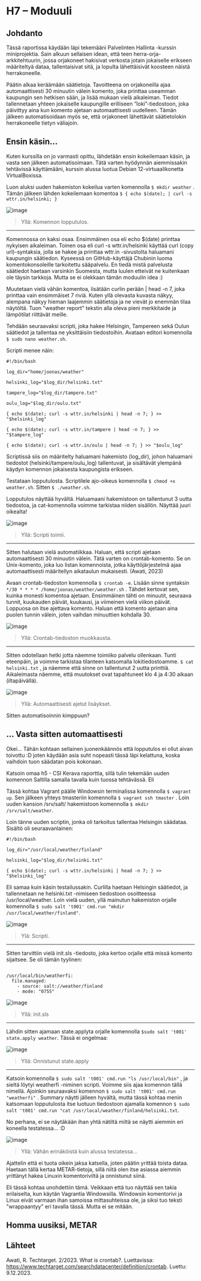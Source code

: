 # H7 – Moduuli

## Johdanto

Tässä raportissa käydään läpi tekemääni Palvelinten Hallinta -kurssin miniprojektia. Sain alkuun sellaisen idean, että teen herra-orja-arkkitehtuurin, jossa orjakoneet hakisivat verkosta jotain jokaiselle erikseen määriteltyä dataa, tallentaisivat sitä, ja lopulta lähettäisivät koosteen näistä herrakoneelle.

Päätin alkaa keräämään säätietoja. Tavoitteena on orjakoneilla ajaa automaattisesti 30 minuutin välein komento, joka printtaa useamman kaupungin sen hetkisen sään, ja lisää mukaan vielä aikaleiman. Tiedot tallennetaan yhteen jokaiselle kaupungille erilliseen ”loki”-tiedostoon, joka päivittyy aina kun komento ajetaan automaattisesti uudelleen. Tämän jälkeen automatisoidaan myös se, että orjakoneet lähettävät säätietolokin herrakoneelle tietyn väliajoin.

## Ensin käsin…

Kuten kurssilla on jo varmasti opittu, lähdetään ensin kokeilemaan käsin, ja vasta sen jälkeen automatisoimaan. Tätä varten hyödynnän aiemmissakin tehtävissä käyttämääni, kurssin alussa luotua Debian 12-virtuaalikonetta VirtualBoxissa.

Luon aluksi uuden hakemiston kokeilua varten komennolla `$ mkdir weather` . Tämän jälkeen lähden kokeilemaan komentoa `$ { echo $(date); | curl -s wttr.in/helsinki; }`

![image](https://github.com/hautadata/palvelintenhallinta-jh-moduuli/assets/148875340/5192e102-4632-4b4b-81a7-d037fdbbdca9)
> Yllä: Komennon lopputulos.

---

Komennossa on kaksi osaa. Ensimmäinen osa eli echo $(date) printtaa nykyisen aikaleiman. Toinen osa eli curl -s wttr.in/helsinki käyttää curl (copy url)-syntaksia, jolla se hakee ja printtaa wttr.in -sivustolta haluamani kaupungin säätiedon. Kyseessä on GitHub-käyttäjä Chubinin luoma komentokonsoleille tarkoitettu sääpalvelu. En tiedä mistä palvelusta säätiedot haetaan varsinkin Suomesta, mutta luulen etteivät ne kuitenkaan ole täysin tarkkoja. Mutta se ei olekkaan tämän moduulin idea :) 

Muutetaan vielä vähän komentoa, lisätään curlin perään | head -n 7, joka printtaa vain ensimmäiset 7 riviä. Kuten yllä olevasta kuvasta näkyy, alempana näkyy hieman laajemmin säätietoja ja ne vievät jo enemmän tilaa näytöltä. Tuon "weather report" tekstin alla oleva pieni merkkitaide ja lämpötilat riittävät meille.

Tehdään seuraavaksi scripti, joka hakee Helsingin, Tampereen sekä Oulun säätiedot ja tallentaa ne yksittäisiin tiedostoihin. Avataan editori komennolla `$ sudo nano weather.sh`.

Scripti menee näin:

```
#!/bin/bash

log_dir="home/joonas/weather"

helsinki_log="$log_dir/helsinki.txt"

tampere_log="$log_dir/tampere.txt"

oulu_log="$log_dir/oulu.txt"

{ echo $(date); curl -s wttr.in/helsinki | head -n 7; } >> "$helsinki_log"

{ echo $(date); curl -s wttr.in/tampere | head -n 7; } >> "$tampere_log"

{ echo $(date); curl -s wttr.in/oulu | head -n 7; } >> "$oulu_log"
```

Scriptissä siis on määritelty haluamani hakemisto (log_dir), johon haluamani tiedostot (helsinki/tampere/oulu_log) tallentuvat, ja sisältävät ylempänä käydyn komennon jokaisesta kaupungista erikseen.

Testataan lopputulosta. Scriptilele ajo-oikeus komennolla `$ chmod +x weather.sh`. Sitten `$ ./weather.sh`.

Lopputulos näyttää hyvältä. Haluamaani hakemistoon on tallentunut 3 uutta tiedostoa, ja cat-komennolla voimme tarkistaa niiden sisällön. Näyttää juuri oikealta!

![image](https://github.com/hautadata/palvelintenhallinta-jh-moduuli/assets/148875340/58cc8fc1-1f2b-4fba-a04f-f48adf90edb3)
>Yllä: Scripti toimii.

---

Sitten halutaan vielä automatiikkaa. Haluan, että scripti ajetaan automaattisesti 30 minuutin välein. Tätä varten on crontab-komento. Se on Unix-komento, joka luo listan komennoista, jotka käyttöjärjestelmä ajaa automaattisesti määritellyn aikataulun mukaisesti. (Awati, 2023)

Avaan crontab-tiedoston komennolla `$ crontab -e`. Lisään sinne syntaksin `*/30 * * * * /home/joonas/weather/weather.sh` . Tähdet kertovat sen, kuinka monesti komentoa ajetaan. Ensimmäinen tähti on minuutit, seuraava tunnit, kuukauden päivät, kuukausi, ja viimeinen vielä viikon päivät. Loppuosa on itse ajettava komento. Haluan että komento ajetaan aina puolen tunnin välein, joten vaihdan minuuttien kohdalla 30.

![image](https://github.com/hautadata/palvelintenhallinta-jh-moduuli/assets/148875340/5bf6df41-ef0b-428c-9820-7e7e16bdd124)
>Yllä: Crontab-tiedoston muokkausta.

---

Sitten odotellaan hetki jotta näemme toimiiko palvelu ollenkaan. Tunti eteenpäin, ja voimme tarkistaa tilanteen katsomalla lokitiedostoamme. `$ cat helsinki.txt` , ja näemme että sinne on tallentunut 2 uutta printtiä. Aikaleimasta näemme, että muutokset ovat tapahtuneet klo 4 ja 4:30 aikaan (iltapäivällä).

![image](https://github.com/hautadata/palvelintenhallinta-jh-moduuli/assets/148875340/4a1678d7-2f68-48d1-9a00-da025a6a42b8)
>Yllä: Automaattisesti ajetut lisäykset.

Sitten automatisoinnin kimppuun?

## ... Vasta sitten automaattisesti

Okei... Tähän kohtaan sellainen juonenkäännös että lopputulos ei ollut aivan toivottu :D joten käydään asia suht nopeasti tässä läpi kelattuna, koska vaihdoin tuon säädatan pois kokonaan.

Katsoin omaa h5 - CSI Kerava raporttia, sillä tulin tekemään uuden komennon Saltilla samalla tavalla kuin tuossa tehtävässä. Eli 

Tässä kohtaa Vagrant päälle Windowsin terminalissa komennolla `$ vagrant up`. Sen jälkeen yhteys tmasteriin komennolla `$ vagrant ssh tmaster` . Loin uuden kansion /srv/salt/ hakemistoon komennolla `$ mkdir /srv/salt/weather`.

Loin tänne uuden scriptin, jonka oli tarkoitus tallentaa Helsingin säädataa. Sisältö oli seuraavanlainen:

```
#!/bin/bash

log_dir="/usr/local/weather/finland"

helsinki_log="$log_dir/helsinki.txt"

{ echo $(date); curl -s wttr.in/helsinki | head -n 7; } >> "$helsinki_log"
```

Eli samaa kuin käsin testailussakin. Curlilla haetaan Helsingin säätiedot, ja tallennetaan ne helsinki.txt -nimiseen tiedostoon osoitteessa /usr/local/weather. Loin vielä uuden, yllä mainutun hakemiston orjalle komennolla `$ sudo salt 't001' cmd.run "mkdir /usr/local/weather/finland"`.

![image](https://github.com/hautadata/palvelintenhallinta-jh-moduuli/assets/148875340/c9687b41-a287-4f06-a011-27dbd441f0b2)
>Ylä: Scripti.

---

Sitten tarvittiin vielä init.sls -tiedosto, joka kertoo orjalle että missä komento sijaitsee. Se oli tämän tyylinen:

```

/usr/local/bin/weatherfi:
  file.managed:
    - source: salt://weather/finland
    - mode: "0755"
```

![image](https://github.com/hautadata/palvelintenhallinta-jh-moduuli/assets/148875340/2b3bf16d-415f-4da9-be58-ec3d0d19079d)
>Yllä: init.sls

---

Lähdin sitten ajamaan state.applyta orjalle komennolla `$sudo salt 't001' state.apply weather`. Tässä ei ongelmaa:

![image](https://github.com/hautadata/palvelintenhallinta-jh-moduuli/assets/148875340/52d59a44-de46-4fab-91ca-d576f5a7e33e)
>Yllä: Onnistunut state.apply

---

Katsoin komennolla `$ sudo salt 't001' cmd.run "ls /usr/local/bin"` , ja sieltä löytyi weatherfi -niminen scripti. Voimme siis ajaa komennon tällä nimellä. Ajoinkin seuraavaksi komennon `$ sudo salt 't001' cmd.run "weatherfi"` . Summary näytti jälleen hyvältä, mutta tässä kohtaa menin katsomaan lopputulosta itse luotuun tiedostoon ajamalla komennon `$ sudo salt 't001' cmd.run "cat /usr/local/weather/finland/helsinki.txt`.

No perhana, ei se näytäkään ihan yhtä nätiltä miltä se näytti aiemmin eri koneella testatessa... :D 

![image](https://github.com/hautadata/palvelintenhallinta-jh-moduuli/assets/148875340/fed773c9-bd1a-44e5-8e3f-3419107170e7)
>Yllä: Vähän erinäköistä kuin alussa testatessa...


Ajattelin että ei tuota oikein jaksa katsella, joten päätin yrittää toista dataa. Haetaan tällä kertaa METAR-tietoja, sillä niitä olen itse asiassa aiemmin yrittänyt hakea Linuxin komentoriviltä ja onnistunut siinä.

Eli tässä kohtaa unohdettiin tämä. Veikkaan että tuo näyttää sen takia erilaiselta, kun käytän Vagrantia Windowsilla. Windowsin komentorivi ja Linux eivät varmaan ihan samoissa mittasuhteissa ole, ja siksi tuo teksti "wrappaantyy" eri tavalla tässä. Mutta ei se mitään.

## Homma uusiksi, METAR






## Lähteet

Awati, R. Techtarget. 2/2023. What is crontab?. Luettavissa: https://www.techtarget.com/searchdatacenter/definition/crontab. Luettu: 9.12.2023.




